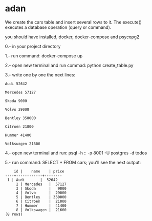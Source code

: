 # adan
We create the cars table and insert several rows to it. The execute() executes a database operation (query or command).

you should have installed, docker, docker-compose and psycopg2

0.- in your project directory

1.- run command: docker-compose up

2.- open new terminal and run commad: python create_table.py

3.- write one by one the next lines:
    
    Audi 52642
    
    Mercedes 57127
    
    Skoda 9000
    
    Volvo 29000
    
    Bentley 350000
    
    Citroen 21000
    
    Hummer 41400
    
    Volkswagen 21600
    
4.- open new terminal and run: psql -h :: -p 8001 -U postgres -d todos

5.- run command: SELECT * FROM cars;
    you'll see the next output:
    
        id |    name    | price
    ----+------------+--------
	 1 | Audi       |  52642
         2 | Mercedes   |  57127
         3 | Skoda      |   9000
         4 | Volvo      |  29000
         5 | Bentley    | 350000
         6 | Citroen    |  21000
         7 | Hummer     |  41400
         8 | Volkswagen |  21600
    (8 rows)
